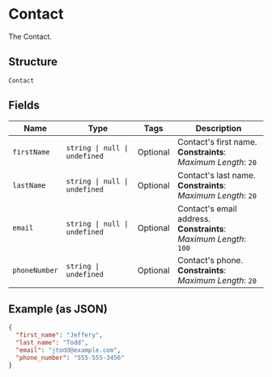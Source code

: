 
# Contact

The Contact.

## Structure

`Contact`

## Fields

| Name | Type | Tags | Description |
|  --- | --- | --- | --- |
| `firstName` | `string \| null \| undefined` | Optional | Contact's first name.<br>**Constraints**: *Maximum Length*: `20` |
| `lastName` | `string \| null \| undefined` | Optional | Contact's last name.<br>**Constraints**: *Maximum Length*: `20` |
| `email` | `string \| null \| undefined` | Optional | Contact's email address.<br>**Constraints**: *Maximum Length*: `100` |
| `phoneNumber` | `string \| undefined` | Optional | Contact's phone.<br>**Constraints**: *Maximum Length*: `20` |

## Example (as JSON)

```json
{
  "first_name": "Jeffery",
  "last_name": "Todd",
  "email": "jtodd@example.com",
  "phone_number": "555-555-3456"
}
```

